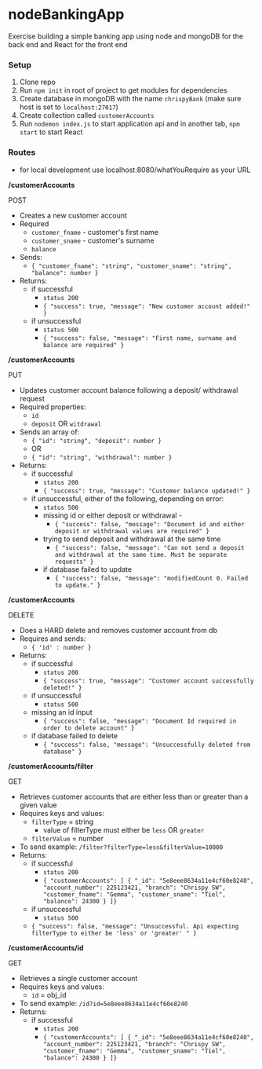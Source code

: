 # nodeBankingApp
Exercise building a simple banking app using node and mongoDB for the back end and React for the front end

### Setup

1. Clone repo
2. Run `npm init` in root of project to get modules for dependencies
3. Create database in mongoDB with the name `chrispyBank` (make sure host is set to `localhost:27017`) 
4. Create collection called `customerAccounts`
5. Run `nodemon index.js` to start application api and in another tab, `npm start` to start React

### Routes
- for local development use localhost:8080/whatYouRequire as your URL

**/customerAccounts**

POST
- Creates a new customer account
- Required
    - `customer_fname` - customer's first name 
    - `customer_sname` - customer's surname 
    - `balance`
- Sends: 
  - `{ "customer_fname": "string", "customer_sname": "string", "balance": number }`
- Returns:
    - if successful 
        - `status 200`
        - `{ "success": true, "message": "New customer account added!" }`  
    - if unsuccessful
        - `status 500` 
        - `{ "success": false, "message": "First name, surname and balance are required" }`
    
**/customerAccounts**

PUT
- Updates customer account balance following a deposit/ withdrawal request
- Required properties:
    - `id`
    - `deposit` OR `witdrawal`
- Sends an array of:
    - `{ "id": "string", "deposit": number }` 
    - OR
    - `{ "id": "string", "withdrawal": number }` 
- Returns:
    - if successful
        - `status 200`
        - `{ "success": true, "message": "Customer balance updated!" }` 
    - if unsuccessful, either of the following, depending on error:
   	    - `status 500`
	    - missing id or either deposit or withdrawal
                -
	        - `{ "success": false, "message": "Document id and either deposit or withdrawal values are required" }`
	    - trying to send deposit and withdrawal at the same time
	        - `{ "success": false, "message": "Can not send a deposit and withdrawal at the same time. Must be separate requests" }`
	    - if database failed to update
	        - `{ "success": false, "message": "modifiedCount 0. Failed to update." }`
		


**/customerAccounts**
 
DELETE
- Does a HARD delete and removes customer account from db
- Requires and sends:
    - `{ 'id' : number }` 
- Returns:
    - if successful
        - `status 200`
        - `{ "success": true, "message": "Customer account successfully deleted!" }`  
    - if unsuccessful 
        - `status 500`
	- missing an id input
	    - `{ "success": false, "message": "Document Id required in order to delete account" }`
	- if database failed to delete
	    - `{ "success": false, "message": "Unsuccessfully deleted from database" }`
	    
	    
**/customerAccounts/filter**
 
GET
- Retrieves customer accounts that are either less than or greater than a given value
- Requires keys and values:
    - `filterType` = string
        - value of filterType must either be `less` OR `greater`
    - `filterValue` = number
- To send example: `/filter?filterType=less&filterValue=10000`
- Returns:
    - if successful
        - `status 200`
        - `{ "customerAccounts": [
		{
		    "_id": "5e8eee8634a11e4cf60e8240",
		    "account_number": 225123421,
		    "branch": "Chrispy SW",
		    "customer_fname": "Gemma",
		    "customer_sname": "Tiel",
		    "balance": 24300
		}
	]}`  
    - if unsuccessful 
        - `status 500`
	- `{
    	"success": false,
    	"message": "Unsuccessful. Api expecting filterType to either be 'less' or 'greater' "
	}`


**/customerAccounts/id**
 
GET
- Retrieves a single customer account
- Requires keys and values:
    - `id` = obj_id
- To send example: `/id?id=5e8eee8634a11e4cf60e8240`
- Returns:
    - if successful
        - `status 200`
        - `{ "customerAccounts": [
		{
		    "_id": "5e8eee8634a11e4cf60e8240",
		    "account_number": 225123421,
		    "branch": "Chrispy SW",
		    "customer_fname": "Gemma",
		    "customer_sname": "Tiel",
		    "balance": 24300
		}
	]}`  

